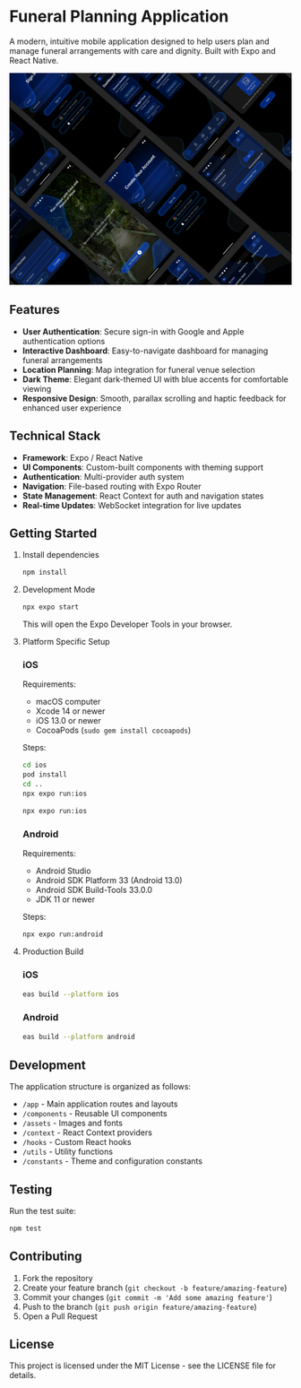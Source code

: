 # Funeral Planning Application

A modern, intuitive mobile application designed to help users plan and manage funeral arrangements with care and dignity. Built with Expo and React Native.

![App Preview](assets/images/app-preview.png)

## Features

- **User Authentication**: Secure sign-in with Google and Apple authentication options
- **Interactive Dashboard**: Easy-to-navigate dashboard for managing funeral arrangements
- **Location Planning**: Map integration for funeral venue selection
- **Dark Theme**: Elegant dark-themed UI with blue accents for comfortable viewing
- **Responsive Design**: Smooth, parallax scrolling and haptic feedback for enhanced user experience

## Technical Stack

- **Framework**: Expo / React Native
- **UI Components**: Custom-built components with theming support
- **Authentication**: Multi-provider auth system
- **Navigation**: File-based routing with Expo Router
- **State Management**: React Context for auth and navigation states
- **Real-time Updates**: WebSocket integration for live updates

## Getting Started

1. Install dependencies

   ```bash
   npm install
   ```

2. Development Mode

   ```bash
   npx expo start
   ```

   This will open the Expo Developer Tools in your browser.

3. Platform Specific Setup

   ### iOS
   
   Requirements:
   - macOS computer
   - Xcode 14 or newer
   - iOS 13.0 or newer
   - CocoaPods (`sudo gem install cocoapods`)

   Steps:
   ```bash
   cd ios
   pod install
   cd ..
   npx expo run:ios
   ```

   
   ```bash
   npx expo run:ios 
   ```

   ### Android
   
   Requirements:
   - Android Studio
   - Android SDK Platform 33 (Android 13.0)
   - Android SDK Build-Tools 33.0.0
   - JDK 11 or newer

   Steps:
   ```bash
   npx expo run:android
   ```

4. Production Build

   ### iOS
   ```bash
   eas build --platform ios
   ```

   ### Android
   ```bash
   eas build --platform android
   ```

## Development

The application structure is organized as follows:

- `/app` - Main application routes and layouts
- `/components` - Reusable UI components
- `/assets` - Images and fonts
- `/context` - React Context providers
- `/hooks` - Custom React hooks
- `/utils` - Utility functions
- `/constants` - Theme and configuration constants

## Testing

Run the test suite:

```bash
npm test
```

## Contributing

1. Fork the repository
2. Create your feature branch (`git checkout -b feature/amazing-feature`)
3. Commit your changes (`git commit -m 'Add some amazing feature'`)
4. Push to the branch (`git push origin feature/amazing-feature`)
5. Open a Pull Request

## License

This project is licensed under the MIT License - see the LICENSE file for details.
